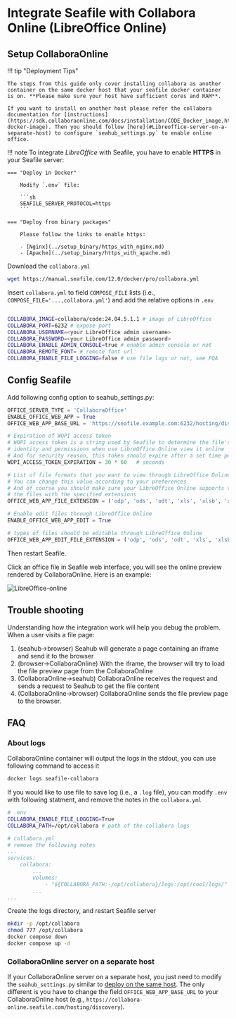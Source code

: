 # Integrate Seafile with Collabora Online (LibreOffice Online)

## Setup CollaboraOnline

!!! tip "Deployment Tips"

    The steps from this guide only cover installing collabora as another container on the same docker host that your seafile docker container is on. **Please make sure your host have sufficient cores and RAM**. 
    
    If you want to install on another host please refer the collabora documentation for [instructions](https://sdk.collaboraonline.com/docs/installation/CODE_Docker_image.html#code-docker-image). Then you should follow [here](#Libreoffice-server-on-a-separate-host) to configure `seahub_settings.py` to enable online office.

!!! note
    To integrate *LibreOffice* with Seafile, you have to enable **HTTPS** in your Seafile server:

    === "Deploy in Docker"
        
        Modify `.env` file:

        ```sh
        SEAFILE_SERVER_PROTOCOL=https
        ```
    
    === "Deploy from binary packages"

        Please follow the links to enable https:

        - [Nginx](../setup_binary/https_with_nginx.md)
        - [Apache](../setup_binary/https_with_apache.md)

Download the `collabora.yml`

```sh
wget https://manual.seafile.com/12.0/docker/pro/collabora.yml
```

Insert `collabora.yml` to field `COMPOSE_FILE` lists (i.e., `COMPOSE_FILE='...,collabora.yml'`) and add the relative options in `.env`

```sh

COLLABORA_IMAGE=collabora/code:24.04.5.1.1 # image of LibreOffice
COLLABORA_PORT=6232 # expose port
COLLABORA_USERNAME=<your LibreOffice admin username>
COLLABORA_PASSWORD=<your LibreOffice admin password>
COLLABORA_ENABLE_ADMIN_CONSOLE=true # enable admin console or not
COLLABORA_REMOTE_FONT= # remote font url
COLLABORA_ENABLE_FILE_LOGGING=false # use file logs or not, see FQA
```

## Config Seafile

Add following config option to seahub_settings.py:


``` python
OFFICE_SERVER_TYPE = 'CollaboraOffice'
ENABLE_OFFICE_WEB_APP = True
OFFICE_WEB_APP_BASE_URL = 'https://seafile.example.com:6232/hosting/discovery'

# Expiration of WOPI access token
# WOPI access token is a string used by Seafile to determine the file's
# identity and permissions when use LibreOffice Online view it online
# And for security reason, this token should expire after a set time period
WOPI_ACCESS_TOKEN_EXPIRATION = 30 * 60   # seconds

# List of file formats that you want to view through LibreOffice Online
# You can change this value according to your preferences
# And of course you should make sure your LibreOffice Online supports to preview
# the files with the specified extensions
OFFICE_WEB_APP_FILE_EXTENSION = ('odp', 'ods', 'odt', 'xls', 'xlsb', 'xlsm', 'xlsx','ppsx', 'ppt', 'pptm', 'pptx', 'doc', 'docm', 'docx')

# Enable edit files through LibreOffice Online
ENABLE_OFFICE_WEB_APP_EDIT = True

# types of files should be editable through LibreOffice Online
OFFICE_WEB_APP_EDIT_FILE_EXTENSION = ('odp', 'ods', 'odt', 'xls', 'xlsb', 'xlsm', 'xlsx','ppsx', 'ppt', 'pptm', 'pptx', 'doc', 'docm', 'docx')
```

Then restart Seafile.

Click an office file in Seafile web interface, you will see the online preview rendered by CollaboraOnline. Here is an example:

![LibreOffice-online](../images/libreoffice-online.png)

## Trouble shooting

Understanding how the integration work will help you debug the problem. When a user visits a file page:

1. (seahub->browser) Seahub will generate a page containing an iframe and send it to the browser
2. (browser->CollaboraOnline) With the iframe, the browser will try to load the file preview page from the CollaboraOnline
3. (CollaboraOnline->seahub) CollaboraOnline receives the request and sends a request to Seahub to get the file content
4. (CollaboraOnline->browser) CollaboraOnline sends the file preview page to the browser.

## FAQ

### About logs

CollaboraOnline container will output the logs in the stdout, you can use following command to access it

```sh
docker logs seafile-collabora
```

If you would like to use file to save log (i.e., a `.log` file), you can modify `.env` with following statment, and remove the notes in the `collabora.yml`

```sh
# .env
COLLABORA_ENABLE_FILE_LOGGING=True
COLLABORA_PATH=/opt/collabora # path of the collabora logs
```

```yml
# collabora.yml
# remove the following notes
...
services:
    collabora:
        ...
        volumes:
            - "${COLLABORA_PATH:-/opt/collabora}/logs:/opt/cool/logs/" # chmod 777 needed
        ...
...
```

Create the logs directory, and restart Seafile server

```sh
mkdir -p /opt/collabora
chmod 777 /opt/collabora
docker compose down
docker compose up -d
```

### CollaboraOnline server on a separate host

If your CollaboraOnline server on a separate host, you just need to modify the `seahub_settings.py` similar to [deploy on the same host](#config-seafile). The only different is you have to change the field `OFFICE_WEB_APP_BASE_URL` to your CollaboraOnline host (e.g., `https://collabora-online.seafile.com/hosting/discovery`). 
